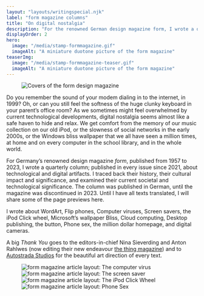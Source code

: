 ```yaml
---
layout: "layouts/writingspecial.njk"
label: "form magazine columns"
title: "On digital nostalgia"
description: "For the renowned German design magazine form, I wrote a quarterly column on digital nostalgia; exploring our digital culture and phenomenons of past and present."
displayOrder: 2
hero:
  image: "/media/stamp-formmagazine.gif"
  imageAlt: "A miniature duotone picture of the form magazine"
teaserImg:
  image: "/media/stamp-formmagazine-teaser.gif"
  imageAlt: "A miniature duotone picture of the form magazine"
---
```


<div class="content container--full">
  <figure>
    <img src="/media/form-magazines-cover.jpg" alt="Covers of the form design magazine">
  </figure>
</div>

<div class="content-container">
  <div class="content container--narrow">
    <p>Do you remember the sound of your modem dialing in to the internet, in 1999? Oh, or can you still feel the softness of the huge clunky keyboard in your parent’s office room? As we sometimes might feel overwhelmed by current technological developments, digital nostalgia seems almost like a safe haven to hide and relax. We get comfort from the memory of our music collection on our old iPod, or the slowness of social networks in the early 2000s, or the Windows bliss wallpaper that we all have seen a million times, at home and on every computer in the school library, and in the whole world.</p>
    <p>For Germany’s renowned design magazine <em>form</em>, published from 1957 to 2023, I wrote a quarterly column; published in every issue since 2021, about technological and digital artifacts. I traced back their history, their cultural impact and significance, and examined their current societal and technological significance. The column was published in German, until the magazine was discontinued in 2023. Until I have all texts translated, I will share some of the page previews here.</p>
    <p>I wrote about WordArt, Flip phones, Computer viruses, Screen savers, the iPod Click wheel, Microsoft’s wallpaper Bliss, Cloud computing, Desktop publishing, the button, Phone sex, the million dollar homepage, and digital cameras.</p>
    <p>A big <em>Thank You</em> goes to the editors-in-chief Nina Sieverding and Anton Rahlwes (now editing their new endeavour <a href="https://thethingmagazine.com">the thing magazine</a>) and to <a href="https://www.autostrada.studio">Autostrada Studios</a> for the beautiful art direction of every text.</p>
  </div>
</div>

<div class="content-container">
  <div class="content container--wide">
    <figure class="layout-grid--duo">
      <img src="/media/form-magazine-291-computervirus.jpg" alt="form magazine article layout: The computer virus">
      <img src="/media/form-magazine-292-screensaver.jpg" alt="form magazine article layout: The screen saver">
      <img src="/media/form-magazine-293-clickwheel.jpg" alt="form magazine article layout: The iPod Click Wheel">
      <img src="/media/form-magazine-298-phonesex.jpg" alt="form magazine article layout: Phone Sex">
    </figure>
  </div>
</div>
